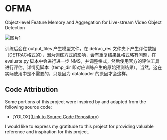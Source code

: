 # OFMA
Object-level Feature Memory and Aggregation for Live-stream Video Object Detection



![图片1](https://github.com/Liyi4578/OFMA/assets/57708904/3ed36705-7673-4039-82eb-0d1b279096ee)



训练后会在 output_files 产生模型文件，在 detrac_res 文件夹下产生评估数据（DETRAC格式的），因为训练方式的影响，会有重复结果且格式略有问题，在 evaluate.py 脚本中会进行进一步 NMS，并调整格式，然后使用官方的评估工具进行评估。详情见脚本（temp_dir 即对应训练产生的原始预测结果）。当然，这在实际使用中是不需要的，只是因为 dataloader 的原因才会这样。



## Code Attribution

Some portions of this project were inspired by and adapted from the following source code:

- [YOLOX]([Link to Source Code Repository](https://github.com/Megvii-BaseDetection/YOLOX))

I would like to express my gratitude to this project for providing valuable reference and inspiration for this project.

